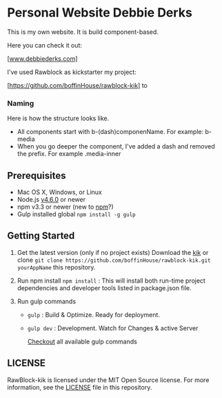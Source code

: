 # Personal Website Debbie Derks
This is my own website. It is build component-based.

Here you can check it out:

[www.debbiederks.com]

I've used Rawblock as kickstarter my project:

[https://github.com/boffinHouse/rawblock-kik] to

### Naming
Here is how the structure looks like.

- All components start with b-(dash)componenName. For example: b-media
- When you go deeper the component, I've added a dash and removed the prefix. For example .media-inner

## Prerequisites
- Mac OS X, Windows, or Linux
- Node.js [v4.6.0](https://nodejs.org/en/) or newer
- npm v3.3 or newer (new to [npm](https://docs.npmjs.com/getting-started/what-is-npm)?)
- Gulp installed global `npm install -g gulp`

## Getting Started

1. Get the latest version (only if no project exists)
Download the [kik](https://github.com/boffinHouse/rawblock-kik/archive/gh-pages.zip) or clone `git clone https://github.com/boffinHouse/rawblock-kik.git yourAppName` this repository.

2. Run npm install
`npm install` : This will install both run-time project dependencies and developer tools listed in package.json file.

3. Run gulp commands

    - `gulp` : Build & Optimize. Ready for deployment.
    - `gulp dev` : Development. Watch for Changes & active Server

        [Checkout](#) all available gulp commands

## LICENSE
RawBlock-kik is licensed under the MIT Open Source license. For more information, see the [LICENSE](https://github.com/boffinHouse/rawblock-kik/blob/gh-pages/LICENSE) file in this repository.

